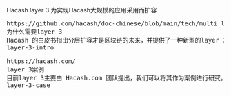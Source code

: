 Hacash layer 3 
为实现Hacash大规模的应用采用而扩容



<pre class="nav">
https://github.com/hacash/doc-chinese/blob/main/tech/multi_layer_scaling_concept_definition.md
为什么需要layer 3
Hacash 的白皮书指出分层扩容才是区块链的未来，并提供了一种新型的layer 2点对点支付技术，而 layer 3 则是由社区提出。为什么需要 layer 3?
layer-3-intro

https://hacash.com/
layer 3案例
目前layer 3主要由 Hacash.com 团队提出，我们可以将其作为案例进行研究。
layer-3-case
</pre>
